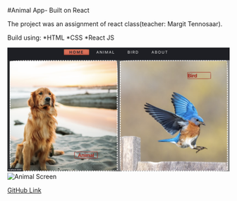 #Animal App- Built on React

The project was an assignment of react class(teacher: Margit Tennosaar).



Build using:
*HTML
*CSS
*React JS

![Home Screen](./public/images/Screenshot%202022-11-21%20at%2014.45.44.png)
![Animal Screen](./public/images/Screenshot%202022-11-21%20at%2014.43.11.png)


[GitHub Link](https://github.com/Killerbee7/animalList_React)

